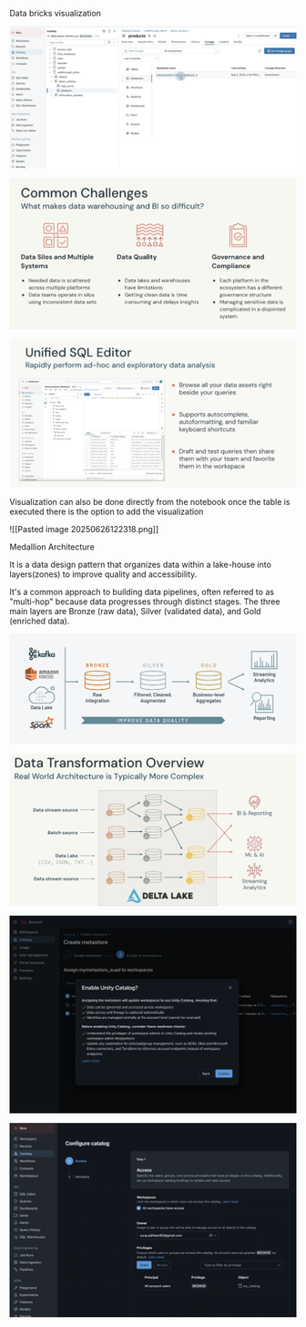 Data bricks visualization 

![](../Pasted%20image%2020250626113301.png)



![](../Pasted%20image%2020250626115026.png)




![](../Pasted%20image%2020250626120442.png)



Visualization can also be done directly from the notebook once the table is executed there is the option to add the visualization  

![[Pasted image 20250626122318.png]]


Medallion Architecture

It is a data design pattern that organizes data within a lake-house into layers(zones) to improve quality and accessibility.

It's a common approach to building data pipelines, often referred to as "multi-hop" because data progresses through distinct stages. The three main layers are Bronze (raw data), Silver (validated data), and Gold (enriched data).

![](../Pasted%20image%2020250626125120.png)


![](../Pasted%20image%2020250626134329.png)



![](Pasted%20image%2020250626162225.png)


![](../Pasted%20image%2020250626163025.png)
